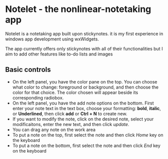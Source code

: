 # Notelet - the nonlinear-notetaking app

Notelet is a notetaking app built upon stickynotes. it is my first experience in windows app development using wxWidgets.

The app currently offers only stickynotes with all of their functionalities but I aim to add other features like to-do lists and images 

## Basic controls
- On the left panel, you have the color pane on the top. You can choose what color to change: foreground or background, and then choose the color for that choice. The color chosen will appear beside its corresponding radiobox.
- On the left panel, you have the add note options on the bottom. First enter your note text in the text box, choose your formatting: **bold**, **italic**, or **Underlined**, then click **add** or **Ctrl + N** to create new.
- If you want to modify the note, click on the desired note, select your modificaitons, enter the new text, and then click *update*.
- You can drag any note on the work area
- To put a note on the top, first select the note and then click *Home* key on the keyboard
- To put a note on the bottom, first select the note and then click *End* key on the keyboard
